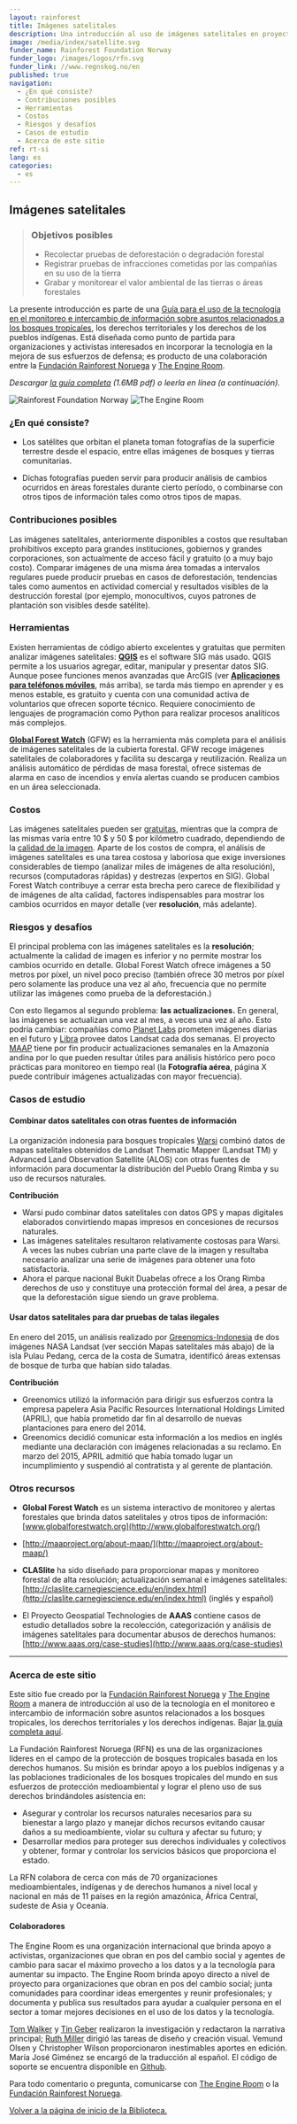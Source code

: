 ```yaml
---
layout: rainforest
title: Imágenes satelitales
description: Una introducción al uso de imágenes satelitales en proyectos relacionados a bosques tropicales para analizar cambios ocurridos en un área forestal durante un período determinado, o generar pruebas de deforestación, tendencias tales como aumentos en actividad comercial o resultados visibles de la degradación forestal. <p>Parte del informe <a href="/es/rainforest-tech">Tecnología para bosques tropicales</a>.</p>
image: /media/index/satellite.svg
funder_name: Rainforest Foundation Norway
funder_logo: /images/logos/rfn.svg
funder_link: //www.regnskog.no/en
published: true
navigation:
  - ¿En qué consiste?
  - Contribuciones posibles
  - Herramientas
  - Costos
  - Riesgos y desafíos
  - Casos de estudio
  - Acerca de este sitio
ref: rt-si
lang: es
categories:
  - es
---
```


## **Imágenes satelitales**

> ### Objetivos posibles
> * Recolectar pruebas de deforestación o degradación forestal
> * Registrar pruebas de infracciones cometidas por las compañías en su uso de la tierra
> * Grabar y monitorear el valor ambiental de las tierras o áreas forestales

La presente introducción es parte de una [Guía para el uso de la tecnología en el monitoreo e intercambio de información sobre asuntos relacionados a los bosques tropicales](https://library.theengineroom.org/rainforest-tech/), los derechos territoriales y los derechos de los pueblos indígenas. Está diseñada como punto de partida para organizaciones y activistas interesados en incorporar la tecnología en la mejora de sus esfuerzos de defensa; es producto de una colaboración entre la [Fundación Rainforest Noruega](http://www.regnskog.no/en/) y [The Engine Room](https://theengineroom.org).

_Descargar [la guía completa](http://d5i6is0eze552.cloudfront.net/documents/Publikasjoner/Andre-rapporter/Rainforest-tech-primer.pdf?mtime=20160704134642) (1.6MB pdf) o leerla en línea (a continuación)._

![Rainforest Foundation Norway](/images/logos/rfn-dark.svg) ![The Engine Room](/images/logos/engineroom-dark.png)

### **¿En qué consiste?**

* Los satélites que orbitan el planeta toman fotografías de la superficie terrestre desde el espacio, entre ellas imágenes de bosques y tierras comunitarias.

* Dichas fotografías pueden servir para producir análisis de cambios ocurridos en áreas forestales durante cierto período, o combinarse con otros tipos de información tales como otros tipos de mapas.

### **Contribuciones posibles**

Las imágenes satelitales, anteriormente disponibles a costos que resultaban prohibitivos excepto para grandes instituciones, gobiernos y grandes corporaciones, son actualmente de acceso fácil y gratuito (o a muy bajo costo). Comparar imágenes de una misma área tomadas a intervalos regulares puede producir pruebas en casos de deforestación, tendencias tales como aumentos en actividad comercial y resultados visibles de la destrucción forestal (por ejemplo, monocultivos, cuyos patrones de plantación son visibles desde satélite).

### **Herramientas**

Existen herramientas de código abierto excelentes y gratuitas que permiten analizar imágenes satelitales: [**QGIS**](http://www.qgis.org/en/docs/index.html) es el software SIG más usado. QGIS permite a los usuarios agregar, editar, manipular y presentar datos SIG. Aunque posee funciones menos avanzadas que ArcGIS (ver [**Aplicaciones para teléfonos móviles**](/rainforest-tech-mobile-phones), más arriba), se tarda más tiempo en aprender y es menos estable, es gratuito y cuenta con una comunidad activa de voluntarios que ofrecen soporte técnico. Requiere conocimiento de lenguajes de programación como Python para realizar procesos analíticos más complejos.

[**Global Forest Watch**](http://www.globalforestwatch.org/) (GFW) es la herramienta más completa para el análisis de imágenes satelitales de la cubierta forestal. GFW recoge imágenes satelitales de colaboradores y facilita su descarga y reutilización. Realiza un análisis automático de pérdidas de masa forestal, ofrece sistemas de alarma en caso de incendios y envía alertas cuando se producen cambios en un área seleccionada.

### **Costos**

Las imágenes satelitales pueden ser [gratuitas](http://earthexplorer.usgs.gov/), mientras que la compra de las mismas varía entre 10 $ y 50 $ por kilómetro cuadrado, dependiendo de la [calidad de la imagen](http://www.aaas.org/page/high-resolution-satellite-imagery-ordering-and-analysis-handbook#VI). Aparte de los costos de compra, el análisis de imágenes satelitales es una tarea costosa y laboriosa que exige inversiones considerables de tiempo (analizar miles de imágenes de alta resolución), recursos (computadoras rápidas) y destrezas (expertos en SIG). Global Forest Watch contribuye a cerrar esta brecha pero carece de flexibilidad y de imágenes de alta calidad, factores indispensables para mostrar los cambios ocurridos en mayor detalle (ver **resolución**, más adelante).

### **Riesgos y desafíos**

El principal problema con las imágenes satelitales es la **resolución**; actualmente la calidad de imagen es inferior y no permite mostrar los cambios ocurrido en detalle. Global Forest Watch ofrece imágenes a 50 metros por píxel, un nivel poco preciso (también ofrece 30 metros por píxel pero solamente las produce una vez al año, frecuencia que no permite utilizar las imágenes como prueba de la deforestación.)

Con esto llegamos al segundo problema: **las actualizaciones.** En general, las imágenes se actualizan una vez al mes, a veces una vez al año. Esto podría cambiar: compañías como [Planet Labs](www.planet.com) prometen imágenes diarias en el futuro y [Libra](http://libra.developmentseed.org) provee datos Landsat cada dos semanas. El proyecto [MAAP](http://maaproject.org/about-maap/) tiene por fin producir actualizaciones semanales en la Amazonía andina por lo que pueden resultar útiles para análisis histórico pero poco prácticas para monitoreo en tiempo real (la **Fotografía aérea**, página X puede contribuir imágenes actualizadas con mayor frecuencia).

### **Casos de estudio**

#### Combinar datos satelitales con otras fuentes de información

La organización indonesia para bosques tropicales [Warsi](http://www.warsi.org/) combinó datos de mapas satelitales obtenidos de Landsat Thematic Mapper (Landsat TM) y Advanced Land Observation Satellite (ALOS) con otras fuentes de información para documentar la distribución del Pueblo Orang Rimba y su uso de recursos naturales.

**Contribución**

* Warsi pudo combinar datos satelitales con datos GPS y mapas digitales elaborados convirtiendo mapas impresos en concesiones de recursos naturales.
* Las imágenes satelitales resultaron relativamente costosas para Warsi. A veces las nubes cubrían una parte clave de la imagen y resultaba necesario analizar una serie de imágenes para obtener una foto satisfactoria.
* Ahora el parque nacional Bukit Duabelas ofrece a los Orang Rimba derechos de uso y constituye una protección formal del área, a pesar de que la deforestación sigue siendo un grave problema.


#### Usar datos satelitales para dar pruebas de talas ilegales

En enero del 2015, un análisis realizado por [Greenomics-Indonesia](http://www.greenomics.org/) de dos imágenes NASA Landsat (ver sección Mapas satelitales más abajo) de la isla Pulau Pedang, cerca de la costa de Sumatra, identificó áreas extensas de bosque de turba que habían sido taladas.

**Contribución**

* Greenomics utilizó la información para dirigir sus esfuerzos contra la empresa papelera Asia Pacific Resources International Holdings Limited (APRIL), que había prometido dar fin al desarrollo de nuevas plantaciones para enero del 2014.
* Greenomics decidió comunicar esta información a los medios en inglés mediante una declaración con imágenes relacionadas a su reclamo. En marzo del 2015, APRIL admitió que había tomado lugar un incumplimiento y suspendió al contratista y al gerente de plantación.

### Otros recursos
* **Global Forest Watch** es un sistema interactivo de monitoreo y alertas forestales que brinda datos satelitales y otros tipos de información: [www.globalforestwatch.org](http://www.globalforestwatch.org/)

* [http://maaproject.org/about-maap/](http://maaproject.org/about-maap/)

* **CLASlite** ha sido diseñado para proporcionar mapas y monitoreo forestal de alta resolución; actualización semanal e imágenes satelitales: [http://claslite.carnegiescience.edu/en/index.html](http://claslite.carnegiescience.edu/en/index.html) (inglés y español)

* El Proyecto Geospatial Technologies de **AAAS** contiene casos de estudio detallados sobre la recolección, categorización y análisis de imágenes satelitales para documentar abusos de derechos humanos: [http://www.aaas.org/case-studies](http://www.aaas.org/case-studies)

***

### **Acerca de este sitio**
Este sitio fue creado por la [Fundación Rainforest Noruega](www.regnskog.no/en/) y [The Engine Room](https://theengineroom.org) a manera de introducción al uso de la tecnología en el monitoreo e intercambio de información sobre asuntos relacionados a los bosques tropicales, los derechos territoriales y los derechos indígenas. Bajar [la guía completa aquí](http://d5i6is0eze552.cloudfront.net/documents/Publikasjoner/Andre-rapporter/Rainforest-tech-primer.pdf?mtime=20160704134642).

La Fundación Rainforest Noruega (RFN) es una de las organizaciones líderes en el campo de la protección de bosques tropicales basada en los derechos humanos. Su misión es brindar apoyo a los pueblos indígenas y a las poblaciones tradicionales de los bosques tropicales del mundo en sus esfuerzos de protección medioambiental y lograr el pleno uso de sus derechos brindándoles asistencia en:

* Asegurar y controlar los recursos naturales necesarios para su bienestar a 	largo plazo y manejar dichos recursos evitando causar daños a su medioambiente, violar su cultura y afectar su futuro; y
* Desarrollar medios para proteger sus derechos individuales y colectivos y obtener, 	formar y controlar los servicios básicos que proporciona el estado.

La RFN colabora de cerca con más de 70 organizaciones medioambientales, indígenas y de derechos humanos a nivel local y nacional en más de 11 países en la región amazónica, África Central, sudeste de Asia y Oceanía.

#### Colaboradores
The Engine Room es una organización internacional que brinda apoyo a activistas, organizaciones que obran en pos del cambio social y agentes de cambio para sacar el máximo provecho a los datos y a la tecnología para aumentar su impacto. The Engine Room brinda apoyo directo a nivel de proyecto para organizaciones que obran en pos del cambio social; junta comunidades para coordinar ideas emergentes y reunir profesionales; y documenta y publica sus resultados para ayudar a cualquier persona en el sector a tomar mejores decisiones en el uso de los datos y la tecnología.


[Tom Walker](https://www.theengineroom.org/our_team/tom-walker/) y [Tin Geber](https://www.theengineroom.org/our_team/tin-geber/) realizaron la investigación y redactaron la narrativa principal; [Ruth Miller](http://ruthmiller.net/) dirigió las tareas de diseño y creación visual. Vemund Olsen y Christopher Wilson proporcionaron inestimables aportes en edició­n. María José Giménez se encargó de la traducción al español. El código de soporte se encuentra disponible en [Github](https://github.com/the-engine-room/library/).

Para todo comentario o pregunta, comunicarse con [The Engine Room](mailto:post@theengineroom.org) o la [Fundación Rainforest Noruega](mailto:rainforest@rainforest.no).

[Volver a la página de inicio de la Biblioteca.](/rainforest-tech)
